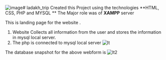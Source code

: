 ![image](https://github.com/Sid-2503/ladakh_trip/assets/89977643/2638e3e7-732e-46d3-9460-1d3fb3ef10db)# ladakh_trip
Created this Project using the technologies **HTML, CSS, PHP and MYSQL **
The Major role was of **XAMPP** server


This is landing page for the website .
1. Website Collects all information from the user and stores the information in mysql local server.
2. The php is connected to mysql local server
![lt](https://github.com/Sid-2503/ladakh_trip/assets/89977643/cde32ff4-eaeb-4da8-8506-271cae55689e)


The database snapshot for the above webform is 
![lt2](https://github.com/Sid-2503/ladakh_trip/assets/89977643/87c5cb7e-71ff-4e15-96a8-84900037760a)
